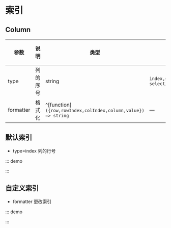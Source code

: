 # 索引

## Column

| 参数 | 说明 | 类型 | 可选值 | 默认值 |
| --- | --- | --- | --- | --- |
| type | 列的序号 | string | `index,selection,index-selection,tree` | — |
| formatter | 格式化 | ^[function]`({row,rowIndex,colIndex,column,value}) => string` | — | — |

## 默认索引

-   type=index 列的行号

::: demo

<d-iframe src="/index/base.html" style="min-height:220px"></d-iframe>
:::

## 自定义索引

-   formatter 更改索引

::: demo

<d-iframe src="/index/custom.html" style="min-height:220px"></d-iframe>
:::
